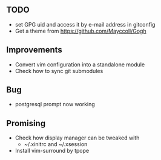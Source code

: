 ## TODO
- set GPG uid and access it by e-mail address in gitconfig
- Get a theme from https://github.com/Mayccoll/Gogh

## Improvements
- Convert vim configuration into a standalone module
- Check how to sync git submodules

## Bug
- postgresql prompt now working

## Promising
- Check how display manager can be tweaked with
    * ~/.xinitrc and ~/.xsession
- Install vim-surround by tpope
